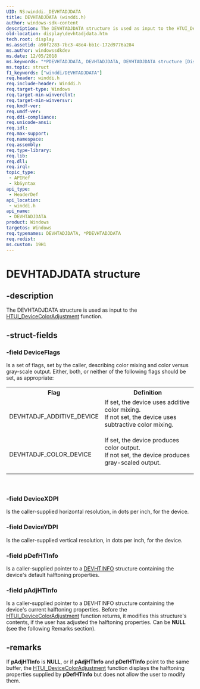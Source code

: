 ```yaml
---
UID: NS:winddi._DEVHTADJDATA
title: DEVHTADJDATA (winddi.h)
author: windows-sdk-content
description: The DEVHTADJDATA structure is used as input to the HTUI_DeviceColorAdjustment function.
old-location: display\devhtadjdata.htm
tech.root: display
ms.assetid: a90f2283-7bc3-48e4-bb1c-172d9776a284
ms.author: windowssdkdev
ms.date: 12/05/2018
ms.keywords: "*PDEVHTADJDATA, DEVHTADJDATA, DEVHTADJDATA structure [Display Devices], PDEVHTADJDATA, PDEVHTADJDATA structure pointer [Display Devices], display.devhtadjdata, grstrcts_bd1a058d-3d43-48f3-a87e-7f6f5276ba51.xml, winddi/DEVHTADJDATA, winddi/PDEVHTADJDATA"
ms.topic: struct
f1_keywords: ["winddi/DEVHTADJDATA"]
req.header: winddi.h
req.include-header: Winddi.h
req.target-type: Windows
req.target-min-winverclnt: 
req.target-min-winversvr: 
req.kmdf-ver: 
req.umdf-ver: 
req.ddi-compliance: 
req.unicode-ansi: 
req.idl: 
req.max-support: 
req.namespace: 
req.assembly: 
req.type-library: 
req.lib: 
req.dll: 
req.irql: 
topic_type:
 - APIRef
 - kbSyntax
api_type:
 - HeaderDef
api_location:
 - winddi.h
api_name:
 - DEVHTADJDATA
product: Windows
targetos: Windows
req.typenames: DEVHTADJDATA, *PDEVHTADJDATA
req.redist: 
ms.custom: 19H1
---
```


# DEVHTADJDATA structure


## -description


The DEVHTADJDATA structure is used as input to the <a href="https://docs.microsoft.com/windows/desktop/api/winddi/nf-winddi-htui_devicecoloradjustment">HTUI_DeviceColorAdjustment</a> function.


## -struct-fields




### -field DeviceFlags

Is a set of flags, set by the caller, describing color mixing and color versus gray-scale output. Either, both, or neither of the following flags should be set, as appropriate:

<table>
<tr>
<th>Flag</th>
<th>Definition</th>
</tr>
<tr>
<td>
DEVHTADJF_ADDITIVE_DEVICE

</td>
<td>

<dl>
<dt>If set, the device uses additive color mixing.</dt>
<dt>If not set, the device uses subtractive color mixing.</dt>
</dl>


</td>
</tr>
<tr>
<td>
DEVHTADJF_COLOR_DEVICE

</td>
<td>

<dl>
<dt>If set, the device produces color output.</dt>
<dt>If not set, the device produces gray-scaled output.</dt>
</dl>


</td>
</tr>
</table>
 


### -field DeviceXDPI

Is the caller-supplied horizontal resolution, in dots per inch, for the device.


### -field DeviceYDPI

Is the caller-supplied vertical resolution, in dots per inch, for the device.


### -field pDefHTInfo

Is a caller-supplied pointer to a <a href="https://docs.microsoft.com/windows/desktop/api/winddi/ns-winddi-_devhtinfo">DEVHTINFO</a> structure containing the device's default halftoning properties.


### -field pAdjHTInfo

Is a caller-supplied pointer to a DEVHTINFO structure containing the device's current halftoning properties. Before the <a href="https://docs.microsoft.com/windows/desktop/api/winddi/nf-winddi-htui_devicecoloradjustment">HTUI_DeviceColorAdjustment</a> function returns, it modifies this structure's contents, if the user has adjusted the halftoning properties. Can be <b>NULL</b> (see the following Remarks section).


## -remarks



If <b>pAdjHTInfo</b> is <b>NULL</b>, or if <b>pAdjHTInfo</b> and <b>pDefHTInfo</b> point to the same buffer, the <a href="https://docs.microsoft.com/windows/desktop/api/winddi/nf-winddi-htui_devicecoloradjustment">HTUI_DeviceColorAdjustment</a> function displays the halftoning properties supplied by <b>pDefHTInfo</b> but does not allow the user to modify them.



